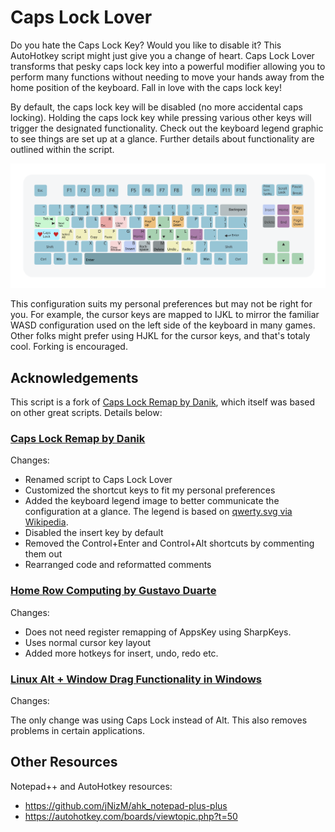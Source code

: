# Caps Lock Lover #

Do you hate the Caps Lock Key? Would you like to disable it? This AutoHotkey script might just give you a change of heart. Caps Lock Lover transforms that pesky caps lock key into a powerful modifier allowing you to perform many functions without needing to move your hands away from the home position of the keyboard. Fall in love with the caps lock key!

By default, the caps lock key will be disabled (no more accidental caps locking). Holding the caps lock key while pressing various other keys will trigger the designated functionality. Check out the keyboard legend graphic to see things are set up at a glance. Further details about functionality are outlined within the script. 

![Alt text](/keyboard-legend.svg "Keyboard Legend")

This configuration suits my personal preferences but may not be right for you. For example, the cursor keys are mapped to IJKL to mirror the familiar WASD configuration used on the left side of the keyboard in many games. Other folks might prefer using HJKL for the cursor keys, and that's totaly cool. Forking is encouraged.


## Acknowledgements ##

This script is a fork of [Caps Lock Remap by Danik](https://gist.github.com/Danik/5808330/raw/d572399237ee5f1ccb3a50ba7ae3ebdc0df71883/capslock_remap_alt.ahk), which itself was based on other great scripts. Details below:

### [Caps Lock Remap by Danik](https://gist.github.com/Danik/5808330/raw/d572399237ee5f1ccb3a50ba7ae3ebdc0df71883/capslock_remap_alt.ahk) ###

Changes:

- Renamed script to Caps Lock Lover
- Customized the shortcut keys to fit my personal preferences
- Added the keyboard legend image to better communicate the configuration at a glance. The legend is based on [qwerty.svg via Wikipedia](https://en.wikipedia.org/wiki/File:Qwerty.svg).
- Disabled the insert key by default
- Removed the Control+Enter and Control+Alt shortcuts by commenting them out
- Rearranged code and reformatted comments

### [Home Row Computing by Gustavo Duarte](http://duartes.org/gustavo/blog/post/home-row-computing/) ###

Changes:

- Does not need register remapping of AppsKey using SharpKeys.
- Uses normal cursor key layout 
- Added more hotkeys for insert, undo, redo etc.

### [Linux Alt + Window Drag Functionality in Windows](http://www.howtogeek.com/howto/windows-vista/get-the-linux-altwindow-drag-functionality-in-windows/) ###

Changes:

The only change was using Caps Lock instead of Alt. This also removes problems in certain applications.

## Other Resources ##

Notepad++ and AutoHotkey resources:

- https://github.com/jNizM/ahk_notepad-plus-plus
- https://autohotkey.com/boards/viewtopic.php?t=50
